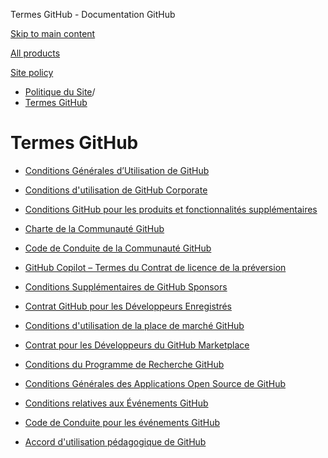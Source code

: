 Termes GitHub - Documentation GitHub

[Skip to main content](#main-content)

[All products](/fr)

[Site policy](/site-policy)

* [Politique du Site](/fr/site-policy)/
* [Termes GitHub](/fr/site-policy/github-terms)

Termes GitHub
==========

* [Conditions Générales d’Utilisation de GitHub](/fr/site-policy/github-terms/github-terms-of-service)

* [Conditions d'utilisation de GitHub Corporate](/fr/site-policy/github-terms/github-corporate-terms-of-service)

* [Conditions GitHub pour les produits et fonctionnalités supplémentaires](/fr/site-policy/github-terms/github-terms-for-additional-products-and-features)

* [Charte de la Communauté GitHub](/fr/site-policy/github-terms/github-community-guidelines)

* [Code de Conduite de la Communauté GitHub](/fr/site-policy/github-terms/github-community-code-of-conduct)

* [GitHub Copilot – Termes du Contrat de licence de la préversion](/fr/site-policy/github-terms/github-copilot-pre-release-license-terms)

* [Conditions Supplémentaires de GitHub Sponsors](/fr/site-policy/github-terms/github-sponsors-additional-terms)

* [Contrat GitHub pour les Développeurs Enregistrés](/fr/site-policy/github-terms/github-registered-developer-agreement)

* [Conditions d'utilisation de la place de marché GitHub](/fr/site-policy/github-terms/github-marketplace-terms-of-service)

* [Contrat pour les Développeurs du GitHub Marketplace](/fr/site-policy/github-terms/github-marketplace-developer-agreement)

* [Conditions du Programme de Recherche GitHub](/fr/site-policy/github-terms/github-research-program-terms)

* [Conditions Générales des Applications Open Source de GitHub](/fr/site-policy/github-terms/github-open-source-applications-terms-and-conditions)

* [Conditions relatives aux Événements GitHub](/fr/site-policy/github-terms/github-event-terms)

* [Code de Conduite pour les événements GitHub](/fr/site-policy/github-terms/github-event-code-of-conduct)

* [Accord d'utilisation pédagogique de GitHub](/fr/site-policy/github-terms/github-educational-use-agreement)
